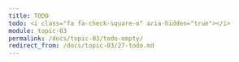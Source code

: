 ```yaml
---
title: TODO
todo: <i class="fa fa-check-square-o" aria-hidden="true"></i>
module: topic-03
permalink: /docs/topic-03/todo-empty/
redirect_from: /docs/topic-03/27-todo.md
---
```


